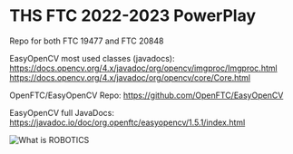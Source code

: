 # THS FTC 2022-2023 PowerPlay
Repo for both FTC 19477 and FTC 20848

EasyOpenCV most used classes (javadocs): 
  https://docs.opencv.org/4.x/javadoc/org/opencv/imgproc/Imgproc.html
  https://docs.opencv.org/4.x/javadoc/org/opencv/core/Core.html
  
OpenFTC/EasyOpenCV Repo: https://github.com/OpenFTC/EasyOpenCV

EasyOpenCV full JavaDocs: https://javadoc.io/doc/org.openftc/easyopencv/1.5.1/index.html

![What is ROBOTICS](https://user-images.githubusercontent.com/95108448/207765716-e981b49a-8011-4646-a12f-4ff40432c2d5.jpg)
